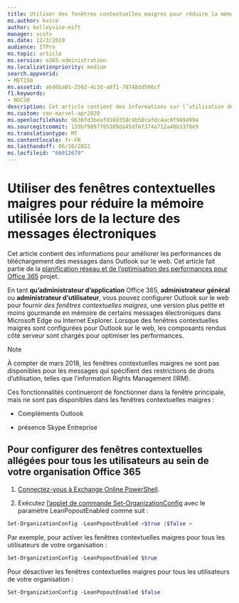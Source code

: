 ```yaml
---
title: Utiliser des fenêtres contextuelles maigres pour réduire la mémoire utilisée lors de la lecture des messages électroniques
ms.author: kvice
author: kelleyvice-msft
manager: scotv
ms.date: 12/3/2019
audience: ITPro
ms.topic: article
ms.service: o365-administration
ms.localizationpriority: medium
search.appverid:
- MET150
ms.assetid: a6d6ba01-2562-4c3d-a8f1-78748dd506cf
f1.keywords:
- NOCSH
description: Cet article contient des informations sur l’utilisation de fenêtres contextuelles allégées pour améliorer les performances de téléchargement des messages dans Outlook sur le web.
ms.custom: seo-marvel-apr2020
ms.openlocfilehash: 9636fd3beafd169358c4b50cafdc4ac0f9494994
ms.sourcegitcommit: 133bf9097785309da45df6f374a712a48b33f8e9
ms.translationtype: MT
ms.contentlocale: fr-FR
ms.lasthandoff: 06/10/2022
ms.locfileid: "66012679"
---
```

# <a name="use-lean-popouts-to-reduce-memory-used-when-reading-mail-messages"></a>Utiliser des fenêtres contextuelles maigres pour réduire la mémoire utilisée lors de la lecture des messages électroniques

Cet article contient des informations pour améliorer les performances de téléchargement des messages dans Outlook sur le web. Cet article fait partie de la [planification réseau et de l’optimisation des performances pour Office 365](./network-planning-and-performance.md) projet.
  
En tant **qu’administrateur d’application** Office 365, **administrateur général** ou **administrateur d’utilisateur**, vous pouvez configurer Outlook sur le web pour fournir _des fenêtres contextuelles maigres_, une version plus petite et moins gourmande en mémoire de certains messages électroniques dans Microsoft Edge ou Internet Explorer. Lorsque des fenêtres contextuelles maigres sont configurées pour Outlook sur le web, les composants rendus côté serveur sont chargés pour optimiser les performances.
  
> [!NOTE]
> À compter de mars 2018, les fenêtres contextuelles maigres ne sont pas disponibles pour les messages qui spécifient des restrictions de droits d’utilisation, telles que l’information Rights Management (IRM).
  
Ces fonctionnalités continueront de fonctionner dans la fenêtre principale, mais ne sont pas disponibles dans les fenêtres contextuelles maigres :
  
- Compléments Outlook
  
- présence Skype Entreprise
  
## <a name="to-configure-lean-popouts-for-all-users-within-your-office-365-organization"></a>Pour configurer des fenêtres contextuelles allégées pour tous les utilisateurs au sein de votre organisation Office 365
  
1. [Connectez-vous à Exchange Online PowerShell](/powershell/exchange/connect-to-exchange-online-powershell).
  
2. Exécutez [l’applet de commande Set-OrganizationConfig](/powershell/module/exchange/set-organizationconfig) avec le paramètre LeanPopoutEnabled comme suit :

  ```powershell
  Set-OrganizationConfig -LeanPopoutEnabled <$true |$false >
  ```

  Par exemple, pour activer les fenêtres contextuelles maigres pour tous les utilisateurs de votre organisation :
  
  ```powershell
  Set-OrganizationConfig -LeanPopoutEnabled $true
  ```

  Pour désactiver les fenêtres contextuelles maigres pour tous les utilisateurs de votre organisation :

  ```powershell
  Set-OrganizationConfig -LeanPopoutEnabled $false
  ```
